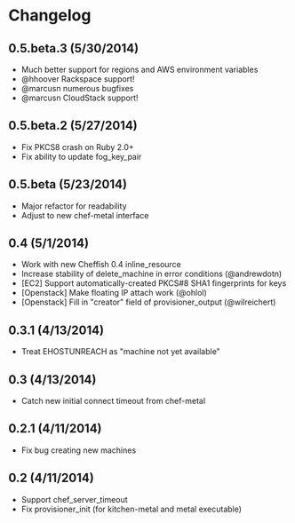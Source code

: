 # Changelog

## 0.5.beta.3 (5/30/2014)

- Much better support for regions and AWS environment variables
- @hhoover Rackspace support!
- @marcusn numerous bugfixes
- @marcusn CloudStack support!

## 0.5.beta.2 (5/27/2014)

- Fix PKCS8 crash on Ruby 2.0+
- Fix ability to update fog_key_pair

## 0.5.beta (5/23/2014)

- Major refactor for readability
- Adjust to new chef-metal interface

## 0.4 (5/1/2014)

- Work with new Cheffish 0.4 inline_resource
- Increase stability of delete_machine in error conditions (@andrewdotn)
- [EC2] Support automatically-created PKCS#8 SHA1 fingerprints for keys
- [Openstack] Make floating IP attach work (@ohlol)
- [Openstack] Fill in "creator" field of provisioner_output (@wilreichert)

## 0.3.1 (4/13/2014)

- Treat EHOSTUNREACH as "machine not yet available"

## 0.3 (4/13/2014)

- Catch new initial connect timeout from chef-metal

## 0.2.1 (4/11/2014)

- Fix bug creating new machines

## 0.2 (4/11/2014)

- Support chef_server_timeout
- Fix provisioner_init (for kitchen-metal and metal executable)
